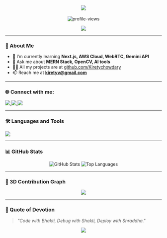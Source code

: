 <!-- RADHAKRISHNALOVEPERMANENT -->
<!-- AMMALOVEBLESSINGSONRECURSION -->

<h1 align="center">
  <img src="https://readme-typing-svg.herokuapp.com?font=Fira+Code&duration=3000&pause=1000&color=F7C62A&center=true&vCenter=true&width=435&lines=Hi+%F0%9F%91%8B%2C+I'm+Manne+KiretyChowdary;Frontend+Web+Developer+from+India;AI+Enthusiast+%F0%9F%92%AB;Building+with+Devotion+%E2%9D%A4%EF%B8%8F"/>
</h1>

<p align="center">
  <img src="https://komarev.com/ghpvc/?username=kiretychowdary&label=Profile%20views&color=0e75b6&style=flat" alt="profile-views"/>
</p>

<p align="center">
  <img src="https://github-profile-trophy.vercel.app/?username=kiretychowdary&theme=dracula&margin-w=10&no-bg=true&no-frame=true" />
</p>

---

### 🚀 About Me

- 🌱 I’m currently learning **Next.js, AWS Cloud, WebRTC, Gemini API**
- 💬 Ask me about **MERN Stack, OpenCV, AI tools**
- 👨‍💻 All my projects are at [github.com/Kiretychowdary](https://github.com/Kiretychowdary)
- 📫 Reach me at **kiretyv@gmail.com**

---

### 🌐 Connect with me:

<p align="left">
  <a href="https://linkedin.com/in/kirety-manne-954045297/" target="_blank">
    <img src="https://img.shields.io/badge/LinkedIn-0A66C2?style=for-the-badge&logo=linkedin&logoColor=white"/>
  </a>
  <a href="https://www.hackerrank.com/kirety_07" target="_blank">
    <img src="https://img.shields.io/badge/Hackerrank-2EC866?style=for-the-badge&logo=HackerRank&logoColor=white"/>
  </a>
  <a href="https://leetcode.com/ksvid_0007" target="_blank">
    <img src="https://img.shields.io/badge/LeetCode-FFA116?style=for-the-badge&logo=leetcode&logoColor=black"/>
  </a>
</p>

---

### 🛠️ Languages and Tools
<p align="left">
  <img src="https://skillicons.dev/icons?i=html,css,js,bootstrap,react,nodejs,express,mongodb,mysql,python,c,git,opencv,tailwind" />
</p>

---

### 📊 GitHub Stats

<div align="center">
  <img src="https://github-readme-stats.vercel.app/api?username=kiretychowdary&theme=radical&show_icons=true" alt="GitHub Stats" />
  <img src="https://github-readme-stats.vercel.app/api/top-langs/?username=kiretychowdary&layout=compact&theme=radical" alt="Top Languages" />
</div>

---

### 🌈 3D Contribution Graph

<p align="center">
  <img src="https://raw.githubusercontent.com/rodrigograca31/rodrigograca31/output/github-contribution-grid-snake.svg" />
</p>

---

### 💬 Quote of Devotion

> _"Code with Bhakti, Debug with Shakti, Deploy with Shraddha."_

<p align="center">
  <img src="https://readme-typing-svg.herokuapp.com?font=Fira+Code&duration=3000&pause=1000&color=26F781&center=true&vCenter=true&width=435&lines=RADHAKRISHNALOVEPERMANENT;AMMALOVEBLESSINGSONRECURSION"/>
</p>
